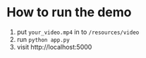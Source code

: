 # How to run the demo
1. put `your_video.mp4` in to `/resources/video`
2. run `python app.py` 
3. visit http://localhost:5000
